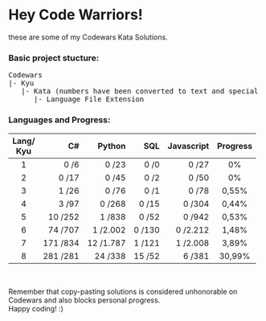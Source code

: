 # Hey Code Warriors!
these are some of my Codewars Kata Solutions. 

### Basic project stucture:

<pre>
Codewars
|- Kyu
   |- Kata (numbers have been converted to text and special characters are ignored)
      |- Language File Extension 
</pre>

### Languages and Progress:
|Lang/ <br> Kyu|C#|Python|SQL|Javascript|Progress|
|:---:|---:|---:|---:|---:|:---:|
|1|0 /6|0 /23|0 /0|0 /27| 0% |
|2|0 /17|0 /45|0 /2|0 /50| 0% |
|3|1 /26|0 /76|0 /1|0 /78| 0,55% |
|4|3 /97|0 /268|0 /15|0 /304| 0,44% |
|5|10 /252|1 /838|0 /52|0 /942| 0,53% |
|6|74 /707|1 /2.002|0 /130|0 /2.212| 1,48%|
|7|171 /834|12 /1.787|1 /121|1 /2.008| 3,89% |
|8|281  /281|24 /338|15 /52|6 /381| 30,99% |
<br>

Remember that copy-pasting solutions is considered unhonorable on Codewars and also blocks personal progress. <br>
Happy coding! :)
